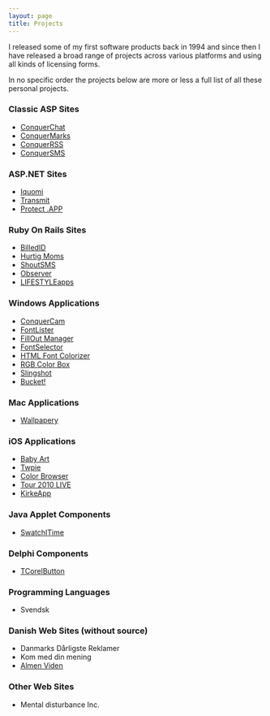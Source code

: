 ```yaml
---
layout: page
title: Projects
---
```


I released some of my first software products back in 1994 and since then I have released a broad range of projects across various platforms and using all kinds of licensing forms.

In no specific order the projects below are more or less a full list of all these personal projects.

### Classic ASP Sites

* [ConquerChat](http://github.com/theill/conquerchat)
* [ConquerMarks](http://github.com/theill/conquermarks)
* [ConquerRSS](http://github.com/theill/conquerrss)
* [ConquerSMS](http://github.com/theill/conquersms)


### ASP.NET Sites

* [Iquomi](https://github.com/theill/iquomi)
* [Transmit](https://github.com/theill/transmit)
* [Protect .APP](https://github.com/theill/protectdotapp)


### Ruby On Rails Sites

* [BilledID](http://billedid.dk/)
* [Hurtig Moms](http://hurtigmoms.heroku.com/)
* [ShoutSMS](http://shoutsms.commanigy.com/)
* [Observer](http://observerq.com/)
* [LIFESTYLEapps](http://lifestyleapps.com/)


### Windows Applications

* [ConquerCam](http://github.com/theill/conquercam)
* [FontLister](http://github.com/theill/fontlister)
* [FillOut Manager](http://github.com/theill/fillout-manager)
* [FontSelector](http://github.com/theill/fontselector)
* [HTML Font Colorizer](http://github.com/theill/html-font-colorizer)
* [RGB Color Box](http://github.com/theill/rgb-color-box)
* [Slingshot](https://github.com/theill/slingshot)
* [Bucket!](https://github.com/theill/bucket)


### Mac Applications

* [Wallpapery](http://www.wallpaperyapp.com/)


### iOS Applications

* [Baby Art](http://www.babyarty.com/)
* [Twpie](http://twpie.commanigy.com/)
* [Color Browser](http://incognito.commanigy.com/)
* [Tour 2010 LIVE](http://tour2010.commanigy.com/)
* [KirkeApp](http://kirkeapp.dk/)


### Java Applet Components

* [SwatchITime](http://www.theill.com/java/SwatchITime.java.txt)


### Delphi Components

* [TCorelButton](https://github.com/theill/tcorelbutton)


### Programming Languages

* Svendsk


### Danish Web Sites (without source)

* Danmarks Dårligste Reklamer
* Kom med din mening
* [Almen Viden](http://www.theill.com/almenviden.dk/)


### Other Web Sites

* Mental disturbance Inc.



